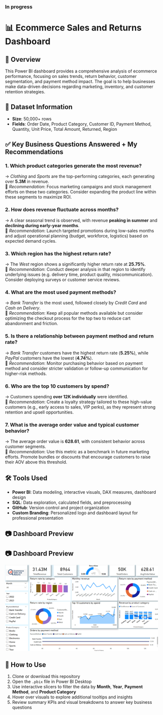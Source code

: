 ### In progress
# 📊 Ecommerce Sales and Returns Dashboard

## 📌 Overview  
This Power BI dashboard provides a comprehensive analysis of ecommerce performance, focusing on sales trends, return behavior, customer segmentation, and payment method impact. 
The goal is to help businesses make data-driven decisions regarding marketing, inventory, and customer retention strategies.


## 🧩 Dataset Information  
- **Size**: 50,000+ rows  
- **Fields**: Order Date, Product Category, Customer ID, Payment Method, Quantity, Unit Price, Total Amount, Returned, Region  


## ✅ Key Business Questions Answered + My Recommendations  

### 1. Which product categories generate the most revenue?  
→ *Clothing* and *Sports* are the top-performing categories, each generating over **5.3M** in revenue.  
📌 *Recommendation*: Focus marketing campaigns and stock management efforts on these two categories. Consider expanding the product line within these segments to maximize ROI.

### 2. How does revenue fluctuate across months?  
→ A clear seasonal trend is observed, with revenue **peaking in summer** and **declining during early-year months**.  
📌 *Recommendation*: Launch targeted promotions during low-sales months and adjust operational planning (budget, workforce, logistics) based on expected demand cycles.

### 3. Which region has the highest return rate?  
→ The *West* region shows a significantly higher return rate at **25.75%**.  
📌 *Recommendation*: Conduct deeper analysis in that region to identify underlying issues (e.g. delivery time, product quality, miscommunication). Consider deploying surveys or customer service reviews.

### 4. What are the most used payment methods?  
→ *Bank Transfer* is the most used, followed closely by *Credit Card* and *Cash on Delivery*.  
📌 *Recommendation*: Keep all popular methods available but consider optimizing the checkout process for the top two to reduce cart abandonment and friction.

### 5. Is there a relationship between payment method and return rate?  
→ *Bank Transfer* customers have the highest return rate (**5.25%**), while *PayPal* customers have the lowest (**4.74%**).  
📌 *Recommendation*: Monitor purchasing behavior based on payment method and consider stricter validation or follow-up communication for higher-risk methods.

### 6. Who are the top 10 customers by spend?  
→ Customers spending **over 12K individually** were identified.  
📌 *Recommendation*: Create a loyalty strategy tailored to these high-value customers (e.g., early access to sales, VIP perks), as they represent strong retention and upsell opportunities.

### 7. What is the average order value and typical customer behavior?  
→ The average order value is **628.61**, with consistent behavior across customer segments.  
📌 *Recommendation*: Use this metric as a benchmark in future marketing efforts. Promote bundles or discounts that encourage customers to raise their AOV above this threshold.


## 🛠️ Tools Used  
- **Power BI**: Data modeling, interactive visuals, DAX measures, dashboard design  
- **SQL**: Data exploration, calculated fields, and preprocessing  
- **GitHub**: Version control and project organization  
- **Custom Branding**: Personalized logo and dashboard layout for professional presentation


## 📷 Dashboard Preview  
## 📷 Dashboard Preview  
![Dashboard Preview](dashboard/ecommerce_dashboard.png)



## 🚀 How to Use  
1. Clone or download this repository  
2. Open the `.pbix` file in Power BI Desktop  
3. Use interactive slicers to filter the data by **Month**, **Year**, **Payment Method**, and **Product Category**  
4. Hover over visuals to explore additional tooltips and insights  
5. Review summary KPIs and visual breakdowns to answer key business questions



